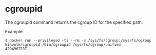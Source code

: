 # cgroupid

The cgroupid command returns the cgroup ID for the specified path.

Example:
```
$ docker run --privileged -ti --rm -v /sys/fs/cgroup:/sys/fs/cgroup kinvolk/cgroupid /bin/cgroupid /sys/fs/cgroup/unified
4294967297
```
